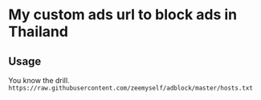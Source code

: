 # My custom ads url to block ads in Thailand

## Usage
You know the drill.  
`
https://raw.githubusercontent.com/zeemyself/adblock/master/hosts.txt
`
